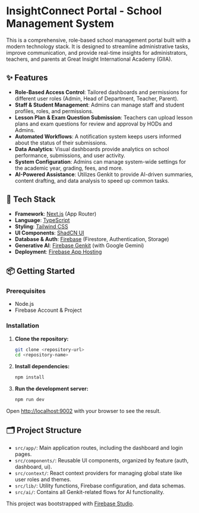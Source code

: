 # InsightConnect Portal - School Management System

This is a comprehensive, role-based school management portal built with a modern technology stack. It is designed to streamline administrative tasks, improve communication, and provide real-time insights for administrators, teachers, and parents at Great Insight International Academy (GIIA).

## ✨ Features

- **Role-Based Access Control**: Tailored dashboards and permissions for different user roles (Admin, Head of Department, Teacher, Parent).
- **Staff & Student Management**: Admins can manage staff and student profiles, roles, and permissions.
- **Lesson Plan & Exam Question Submission**: Teachers can upload lesson plans and exam questions for review and approval by HODs and Admins.
- **Automated Workflows**: A notification system keeps users informed about the status of their submissions.
- **Data Analytics**: Visual dashboards provide analytics on school performance, submissions, and user activity.
- **System Configuration**: Admins can manage system-wide settings for the academic year, grading, fees, and more.
- **AI-Powered Assistance**: Utilizes Genkit to provide AI-driven summaries, content drafting, and data analysis to speed up common tasks.

## 🚀 Tech Stack

- **Framework**: [Next.js](https://nextjs.org/) (App Router)
- **Language**: [TypeScript](https://www.typescriptlang.org/)
- **Styling**: [Tailwind CSS](https://tailwindcss.com/)
- **UI Components**: [ShadCN UI](https://ui.shadcn.com/)
- **Database & Auth**: [Firebase](https://firebase.google.com/) (Firestore, Authentication, Storage)
- **Generative AI**: [Firebase Genkit](https://firebase.google.com/docs/genkit) (with Google Gemini)
- **Deployment**: [Firebase App Hosting](https://firebase.google.com/docs/app-hosting)

## 📦 Getting Started

### Prerequisites

- Node.js
- Firebase Account & Project

### Installation

1.  **Clone the repository:**
    ```bash
    git clone <repository-url>
    cd <repository-name>
    ```

2.  **Install dependencies:**
    ```bash
    npm install
    ```

3.  **Run the development server:**
    ```bash
    npm run dev
    ```

Open [http://localhost:9002](http://localhost:9002) with your browser to see the result.

## 🗂️ Project Structure

- `src/app/`: Main application routes, including the dashboard and login pages.
- `src/components/`: Reusable UI components, organized by feature (auth, dashboard, ui).
- `src/context/`: React context providers for managing global state like user roles and themes.
- `src/lib/`: Utility functions, Firebase configuration, and data schemas.
- `src/ai/`: Contains all Genkit-related flows for AI functionality.

This project was bootstrapped with [Firebase Studio](https://firebase.google.com/docs/studio).
